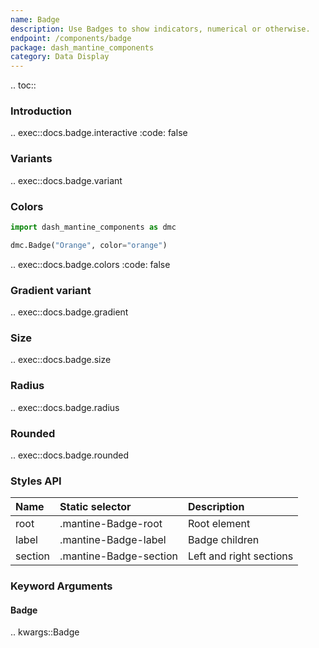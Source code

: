 ```yaml
---
name: Badge
description: Use Badges to show indicators, numerical or otherwise.
endpoint: /components/badge
package: dash_mantine_components
category: Data Display
---
```


.. toc::

### Introduction

.. exec::docs.badge.interactive
    :code: false

### Variants

.. exec::docs.badge.variant

### Colors

```python
import dash_mantine_components as dmc

dmc.Badge("Orange", color="orange")
```

.. exec::docs.badge.colors
    :code: false

### Gradient variant

.. exec::docs.badge.gradient

### Size

.. exec::docs.badge.size

### Radius

.. exec::docs.badge.radius

### Rounded

.. exec::docs.badge.rounded

### Styles API

| Name         | Static selector             | Description             |
|:-------------|:----------------------------|:------------------------|
| root         | .mantine-Badge-root         | Root element            |
| label        | .mantine-Badge-label        | Badge children          |
| section      | .mantine-Badge-section      | Left and right sections |

### Keyword Arguments

#### Badge

.. kwargs::Badge
